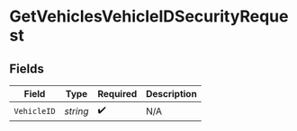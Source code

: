 # GetVehiclesVehicleIDSecurityRequest


## Fields

| Field              | Type               | Required           | Description        |
| ------------------ | ------------------ | ------------------ | ------------------ |
| `VehicleID`        | *string*           | :heavy_check_mark: | N/A                |